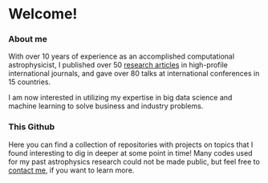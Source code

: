 # Welcome!

### About me
With over 10 years of experience as an accomplished computational astrophysicist, I published over 50 [research articles](https://inspirehep.net/authors/1274022?ui-citation-summary=true) in high-profile international journals, and gave over 80 talks at international conferences in 15 countries.

I am now interested in utilizing my expertise in big data science and machine learning to solve business and industry problems. 

### This Github
Here you can find a collection of repositories with projects on topics that I found interesting to dig in deeper at some point in time! Many codes used for my past astrophysics research could not be made public, but feel free to [contact me](https://www.linkedin.com/in/alexandre-barreira-367b68136/), if you want to learn more.
